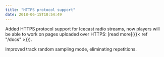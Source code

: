 ```yaml
---
title: "HTTPS protocol support"
date: 2018-06-15T10:54:49
---
```


Added HTTPS protocol support for Icecast radio streams, now players will be able to work on pages uploaded over HTTPS: [read more]({{< ref "/docs" >}}).

Improved track random sampling mode, eliminating repetitions.